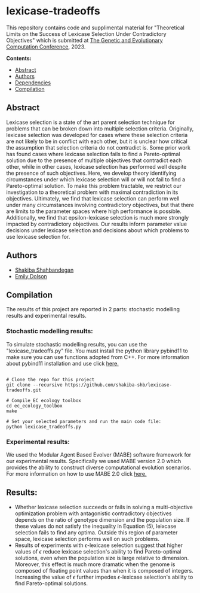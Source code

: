 # lexicase-tradeoffs
This repository contains code and supplimental material for "Theoretical Limits on the Success of Lexicase Selection Under Contradictory Objectives" which is submitted at <a href="https://gecco-2023.sigevo.org/HomePage">The Genetic and Evolutionary Computation Conference</a>, 2023. 


  **Contents:**
  - [Abstract](https://github.com/shakiba-shb/lexicase-tradeoffs#abstract)
  - [Authors](https://github.com/shakiba-shb/lexicase-tradeoffs#authors)
  - [Dependencies](https://github.com/shakiba-shb/lexicase-tradeoffs#dependencies)
  - [Compilation](https://github.com/shakiba-shb/lexicase-tradeoffs#compilation)

  
## Abstract
Lexicase selection is a state of the art parent selection technique for problems that can be broken down into multiple selection criteria. Originally, lexicase selection was developed for cases where these selection criteria are not likely to be in conflict with each other, but it is unclear how critical the assumption that selection criteria do not contradict is. Some prior work has found cases where lexicase selection fails to find a Pareto-optimal solution due to the presence of multiple objectives that contradict each other, while in other cases, lexicase selection has performed well despite the presence of such objectives. Here, we develop theory identifying circumstances under which lexicase selection will or will not fail to find a Pareto-optimal solution. To make this problem tractable, we restrict our investigation to a theoretical problem with maximal contradiction in its objectives. Ultimately, we find that lexicase selection can perform well under many circumstances involving contradictory objectives, but that there are limits to the parameter spaces where high performance is possible. Additionally, we find that epsilon-lexicase selection is much more strongly impacted by contradictory objectives. Our results inform parameter value decisions under lexicase selection and decisions about which problems to use lexicase selection for.

## Authors
- [Shakiba Shahbandegan](https://github.com/shakiba-shb)
- [Emily Dolson](http://emilyldolson.com/)

## Compilation
The results of this project are reported in 2 parts: stochastic modelling results and experimental results.

### Stochastic modelling results:
To simulate stochastic modelling results, you can use the "lexicase_tradeoffs.py" file. You must install the python library pybind11 to make sure you can use functions adopted from C++. For more information about pybind11 installation and use click <a href="https://pybind11.readthedocs.io/en/stable/installing.html"> here.</a> 

```{bash, shell_installation}

# Clone the repo for this project
git clone --recursive https://github.com/shakiba-shb/lexicase-tradeoffs.git

# Compile EC ecology toolbox
cd ec_ecology_toolbox
make

# Set your selected parameters and run the main code file:
python lexicase_tradeoffs.py

```
### Experimental results:
We used the Modular Agent Based Evolver (MABE) software framework for our experimental results. Specifically we used MABE version 2.0 which provides the ability to construct diverse computational evolution scenarios. For more information on how to use MABE 2.0 click <a href="https://github.com/shakiba-shb/MABE2/tree/308e82ba326cbc65e5898c765bf5b2d77cce0a95"> here.</a>

## Results:
- Whether lexicase selection succeeds or fails in solving a multi-objective optimization problem with antagonistic contradictory objectives depends on the ratio of genotype dimension and the population size. If these values do not satisfy the inequality in Equation (5), leixcase selection fails to find any optima. Outside this region of parameter space, lexicase selection performs well on such problems. 
- Results of experiments with $\epsilon$-lexicase selection suggest that higher values of $\epsilon$ reduce lexicase selection's ability to find Pareto-optimal solutions, even when the population size is large relative to dimension. Moreover, this effect is much more dramatic when the genome is composed of floating point values than when it is composed of integers. Increasing the value of $\epsilon$ further impedes $\epsilon$-lexicase selection's ability to find Pareto-optimal solutions.




